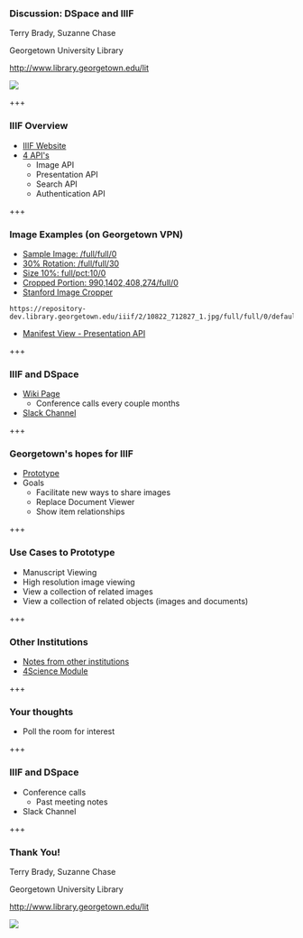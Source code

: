 ### Discussion: DSpace and IIIF

Terry Brady, Suzanne Chase

Georgetown University Library

http://www.library.georgetown.edu/lit

![](https://www.library.georgetown.edu/sites/default/files/library-logo.png)

+++

### IIIF Overview

* [IIIF Website](http://iiif.io/)
* [4 API's](http://iiif.io/technical-details)
  * Image API
  * Presentation API
  * Search API
  * Authentication API
  
+++

### Image Examples (on Georgetown VPN)

* [Sample Image: /full/full/0](https://repository-dev.library.georgetown.edu/iiif/2/10822_712827_1.jpg/full/full/0/default.jpg)
* [30% Rotation: /full/full/30](https://repository-dev.library.georgetown.edu/iiif/2/10822_712827_1.jpg/full/full/30/default.jpg)
* [Size 10%: full/pct:10/0](https://repository-dev.library.georgetown.edu/iiif/2/10822_712827_1.jpg/full/pct:10/0/default.jpg)
* [Cropped Portion: 990,1402,408,274/full/0](https://repository-dev.library.georgetown.edu/iiif/2/10822_712827_1.jpg/990,1402,408,274/full/0/default.jpg)
* [Stanford Image Cropper](https://stanford.edu/~efisch17/iiif-tools/cropper/)  
```
https://repository-dev.library.georgetown.edu/iiif/2/10822_712827_1.jpg/full/full/0/default.jpg
```
* [Manifest View - Presentation API](https://repository-dev.library.georgetown.edu/uv-202/app.html?manifestUri=https://gist.githubusercontent.com/terrywbrady/af65cbce94f9457a4705210aa84ead70/raw/9051f7d0b0377649a122689852efddc6dc4c314d/manifest.json)

+++

### IIIF and DSpace

* [Wiki Page](https://wiki.duraspace.org/display/DSPACE/IIIF+and+DSpace)
  * Conference calls every couple months
* [Slack Channel](https://dspace-org.slack.com/messages/C4LVB5069)

+++

### Georgetown's hopes for IIIF

* [Prototype](https://wiki.duraspace.org/display/DSPACE/IIIF+Experimentation+at+Georgetown+-+June+2017)
* Goals
  * Facilitate new ways to share images
  * Replace Document Viewer
  * Show item relationships

+++


### Use Cases to Prototype

* Manuscript Viewing
* High resolution image viewing
* View a collection of related images
* View a collection of related objects (images and documents)

+++

### Other Institutions

* [Notes from other institutions](https://wiki.duraspace.org/pages/viewpage.action?pageId=85525679)
* [4Science Module](https://www.4science.it/en/iiif-image-viewer/)

+++

### Your thoughts

* Poll the room for interest

+++


### IIIF and DSpace

* Conference calls
  * Past meeting notes
* Slack Channel

+++

### Thank You!

Terry Brady, Suzanne Chase

Georgetown University Library

http://www.library.georgetown.edu/lit

![](https://www.library.georgetown.edu/sites/default/files/library-logo.png)
